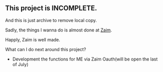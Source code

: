This project is INCOMPLETE.
---------------------------

And this is just archive to remove local copy.

Sadly, the things I wanna do is almost done at [Zaim](http://zaim.net/).

Happly, Zaim is well made.

What can I do next around this project?

- Development the functions for ME via Zaim Oauth(will be open the last of July)
